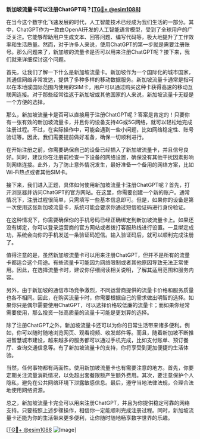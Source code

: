 **新加坡流量卡可以注册ChatGPT吗？[[TG💪+ @esim1088](https://t.me/s/esim1088)]**

在当今这个数字化飞速发展的时代，人工智能技术已经成为我们生活的一部分。其中，ChatGPT作为一款由OpenAI开发的人工智能语言模型，受到了全球用户的广泛关注。它能够帮助用户生成文本、回答问题、编写代码等，极大地提升了工作效率和生活质量。然而，对于许多人来说，使用ChatGPT的第一步就是需要注册账号。那么问题来了，新加坡的流量卡是否可以用来注册ChatGPT呢？接下来，我们就来详细探讨这个问题。

首先，让我们了解一下什么是新加坡流量卡。新加坡作为一个国际化的城市国家，其通信网络非常发达，提供了多种多样的移动数据服务。新加坡流量卡通常是指可以在本地或国际范围内使用的SIM卡，用户可以通过购买这种卡获得高速的移动互联网连接。对于那些经常往返于新加坡或其他国家的人来说，新加坡流量卡无疑是一个方便的选择。

那么，新加坡流量卡是否可以直接用于注册ChatGPT呢？答案是肯定的！只要你有一张有效的新加坡流量卡，并且你的设备支持4G或5G网络，就可以轻松地完成注册过程。不过，在实际操作中，可能会遇到一些小问题，比如网络稳定性、账号验证等。因此，我们需要提前做好准备，确保一切顺利进行。

在开始注册之前，你需要确保自己的设备已经插入了新加坡流量卡，并且信号良好。同时，建议你在注册前检查一下设备的网络设置，确保没有其他干扰因素影响到网络连接。此外，为了防止意外情况发生，最好准备一个备用的网络方案，比如Wi-Fi热点或者其他SIM卡。

接下来，我们进入正题，具体如何使用新加坡流量卡注册ChatGPT呢？首先，打开浏览器并访问ChatGPT的官方网站。在这里，你需要创建一个新的账户。通常情况下，注册过程很简单，只需填写一些基本信息即可。但是，如果你的设备是第一次使用这张新加坡流量卡，系统可能会要求你通过短信验证码进行身份验证。

在这种情况下，你需要确保你的手机号码已经正确绑定到新加坡流量卡上。如果还没有绑定，你可以登录运营商的官方网站或者拨打客服热线进行设置。一旦绑定成功，系统会向你的手机发送一条验证码短信。输入验证码后，就可以顺利完成注册了。

值得注意的是，虽然新加坡流量卡可以用来注册ChatGPT，但并不是所有的流量卡都适合这个用途。有些流量卡可能因为网络限制或者其他原因导致无法正常使用。因此，在选择流量卡时，建议你仔细阅读相关说明，了解其适用范围和服务内容。

另外，由于新加坡的通信市场竞争激烈，不同运营商提供的流量卡价格和服务质量也各不相同。因此，在购买流量卡时，你需要根据自己的需求做出明智的选择。如果你只是偶尔需要使用ChatGPT，可以选择价格较低廉的流量卡；而如果你经常需要使用，那么投资一张高质量的流量卡可能是更划算的选择。

除了注册ChatGPT之外，新加坡流量卡还可以为你的日常生活带来诸多便利。例如，你可以随时随地浏览网页、观看视频、收发邮件等。而且，随着新加坡不断推进智慧城市建设，越来越多的服务都可以通过手机完成，比如支付账单、预订餐厅、查询交通信息等。有了新加坡流量卡的支持，你将享受到更加便捷的生活体验。

当然，任何事物都有两面性。使用新加坡流量卡也有需要注意的地方。首先，你要定期关注流量消耗情况，以免超出套餐限额产生额外费用。其次，要注意保护个人隐私，避免在公共网络环境下泄露敏感信息。最后，遵守当地法律法规，合理合法地使用网络资源。

总之，新加坡流量卡完全可以用来注册ChatGPT，并且为你提供稳定可靠的网络支持。只要按照上述步骤操作，相信你一定能顺利完成注册过程。同时，新加坡流量卡还能为你的生活带来更多便利，让你随时随地畅享数字世界的乐趣。

[[TG💪+ @esim1088](https://t.me/s/esim1088) ![Image](https://i.postimg.cc/4NQfJmqS/Snipaste-2025-05-13-00-14-12.png)]